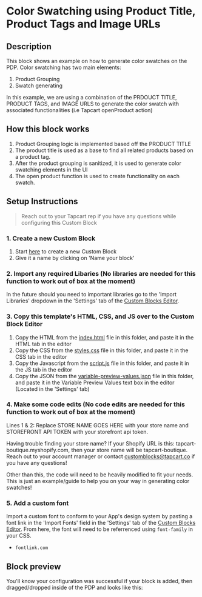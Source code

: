 # Color Swatching using Product Title, Product Tags and Image URLs

## Description
This block shows an example on how to generate color swatches on the PDP.  Color swatching has two main elements:
1. Product Grouping
2. Swatch generating

In this example, we are using a combination of the PRDOUCT TITLE, PRODUCT TAGS, and IMAGE URLS to generate the color swatch with associated functionalities (i.e Tapcart openProduct action)

## How this block works
1. Product Grouping logic is implemented based off the PRODUCT TITLE
2. The product title is used as a base to find all related products based on a product tag.  
3. After the product grouping is sanitized, it is used to generate color swatching elements in the UI
4. The open product function is used to create functionality on each swatch.  

## Setup Instructions
> Reach out to your Tapcart rep if you have any questions while configuring this Custom Block

### 1. Create a new Custom Block
1. Start [here](https://app.tapcart.com/custom-blocks) to create a new Custom Block
2. Give it a name by clicking on 'Name your block'

### 2. Import any required Libaries (No libraries are needed for this function to work out of box at the moment)
In the future should you need to important libraries go to the 'Import Libraries' dropdown in the 'Settings' tab of the [Custom Blocks Editor](https://app.tapcart.com/custom-blocks).

### 3. Copy this template's HTML, CSS, and JS over to the Custom Block Editor
1. Copy the HTML from the [index.html](#) file in this folder, and paste it in the HTML tab in the editor
2. Copy the CSS from the [styles.css](#) file in this folder, and paste it in the CSS tab in the editor
3. Copy the Javascript from the [script.js](#) file in this folder, and paste it in the JS tab in the editor
4. Copy the JSON from the [variable-preview-values.json](#) file in this folder, and paste it in the Variable Preview Values text box in the editor (Located in the 'Settings' tab)

### 4. Make some code edits (No code edits are needed for this function to work out of box at the moment)  
Lines 1 & 2: Replace STORE NAME GOES HERE with your store name and STOREFRONT API TOKEN with your storefront api token.

Having trouble finding your store name?  If your Shopify URL is this: tapcart-boutique.myshopify.com, then your store name will be tapcart-boutique.  Reach out to your account manager or contact customblocks@tapcart.co if you have any questions!  

Other than this, the code will need to be heavily modified to fit your needs. This is just an example/guide to help you on your way in generating color swatches!  

### 5. Add a custom font
Import a custom font to conform to your App's design system by pasting a font link in the 'Import Fonts' field in the 'Settings' tab of the [Custom Blocks Editor](https://app.tapcart.com/custom-blocks). From here, the font will need to be referrenced using `font-family` in your CSS.

- `fontlink.com`


## Block preview
You'll know your configuration was successful if your block is added, then dragged/dropped inside of the PDP and looks like this:



